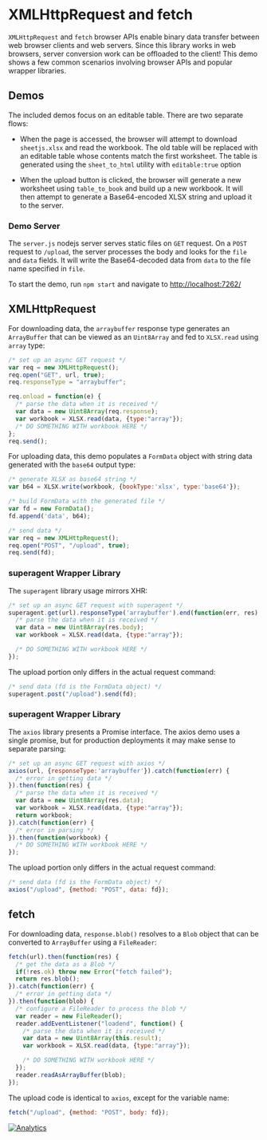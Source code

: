 # XMLHttpRequest and fetch

`XMLHttpRequest` and `fetch` browser APIs enable binary data transfer between
web browser clients and web servers.  Since this library works in web browsers,
server conversion work can be offloaded to the client!  This demo shows a few
common scenarios involving browser APIs and popular wrapper libraries.

## Demos

The included demos focus on an editable table.  There are two separate flows:

- When the page is accessed, the browser will attempt to download `sheetjs.xlsx`
  and read the workbook.  The old table will be replaced with an editable table
  whose contents match the first worksheet.  The table is generated using the
  `sheet_to_html` utility with `editable:true` option

- When the upload button is clicked, the browser will generate a new worksheet
  using `table_to_book` and build up a new workbook.  It will then attempt to
  generate a Base64-encoded XLSX string and upload it to the server.

### Demo Server

The `server.js` nodejs server serves static files on `GET` request.  On a `POST`
request to `/upload`, the server processes the body and looks for the `file` and
`data` fields.  It will write the Base64-decoded data from `data` to the file
name specified in `file`.

To start the demo, run `npm start` and navigate to <http://localhost:7262/>


## XMLHttpRequest

For downloading data, the `arraybuffer` response type generates an `ArrayBuffer`
that can be viewed as an `Uint8Array` and fed to `XLSX.read` using `array` type:

```js
/* set up an async GET request */
var req = new XMLHttpRequest();
req.open("GET", url, true);
req.responseType = "arraybuffer";

req.onload = function(e) {
  /* parse the data when it is received */
  var data = new Uint8Array(req.response);
  var workbook = XLSX.read(data, {type:"array"});
  /* DO SOMETHING WITH workbook HERE */
};
req.send();
```

For uploading data, this demo populates a `FormData` object with string data
generated with the `base64` output type:

```js
/* generate XLSX as base64 string */
var b64 = XLSX.write(workbook, {bookType:'xlsx', type:'base64'});

/* build FormData with the generated file */
var fd = new FormData();
fd.append('data', b64);

/* send data */
var req = new XMLHttpRequest();
req.open("POST", "/upload", true);
req.send(fd);
```

### superagent Wrapper Library

The `superagent` library usage mirrors XHR:

```js
/* set up an async GET request with superagent */
superagent.get(url).responseType('arraybuffer').end(function(err, res) {
  /* parse the data when it is received */
  var data = new Uint8Array(res.body);
  var workbook = XLSX.read(data, {type:"array"});

  /* DO SOMETHING WITH workbook HERE */
});
```

The upload portion only differs in the actual request command:

```js
/* send data (fd is the FormData object) */
superagent.post("/upload").send(fd);
```

### superagent Wrapper Library

The `axios` library presents a Promise interface.  The axios demo uses a single
promise, but for production deployments it may make sense to separate parsing:

```js
/* set up an async GET request with axios */
axios(url, {responseType:'arraybuffer'}).catch(function(err) {
  /* error in getting data */
}).then(function(res) {
  /* parse the data when it is received */
  var data = new Uint8Array(res.data);
  var workbook = XLSX.read(data, {type:"array"});
  return workbook;
}).catch(function(err) {
  /* error in parsing */
}).then(function(workbook) {
  /* DO SOMETHING WITH workbook HERE */
});
```

The upload portion only differs in the actual request command:

```js
/* send data (fd is the FormData object) */
axios("/upload", {method: "POST", data: fd});
```

## fetch

For downloading data, `response.blob()` resolves to a `Blob` object that can be
converted to `ArrayBuffer` using a `FileReader`:

```js
fetch(url).then(function(res) {
  /* get the data as a Blob */
  if(!res.ok) throw new Error("fetch failed");
  return res.blob();
}).catch(function(err) {
  /* error in getting data */
}).then(function(blob) {
  /* configure a FileReader to process the blob */
  var reader = new FileReader();
  reader.addEventListener("loadend", function() {
    /* parse the data when it is received */
    var data = new Uint8Array(this.result);
    var workbook = XLSX.read(data, {type:"array"});

    /* DO SOMETHING WITH workbook HERE */
  });
  reader.readAsArrayBuffer(blob);
});
```

The upload code is identical to `axios`, except for the variable name:

```js
fetch("/upload", {method: "POST", body: fd});
```

[![Analytics](https://ga-beacon.appspot.com/UA-36810333-1/SheetJS/js-xlsx?pixel)](https://github.com/SheetJS/js-xlsx)
